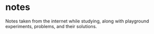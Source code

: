 # notes
Notes taken from the internet while studying, along with playground experiments, problems, and their solutions.
